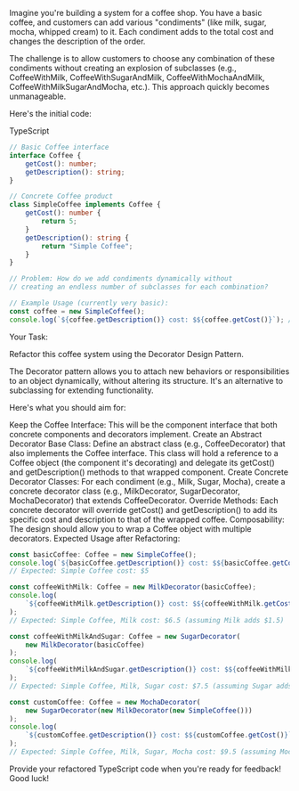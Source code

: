 Imagine you're building a system for a coffee shop. You have a basic coffee, and customers can add various "condiments" (like milk, sugar, mocha, whipped cream) to it. Each condiment adds to the total cost and changes the description of the order.

The challenge is to allow customers to choose any combination of these condiments without creating an explosion of subclasses (e.g., CoffeeWithMilk, CoffeeWithSugarAndMilk, CoffeeWithMochaAndMilk, CoffeeWithMilkSugarAndMocha, etc.). This approach quickly becomes unmanageable.

Here's the initial code:

TypeScript

```ts
// Basic Coffee interface
interface Coffee {
	getCost(): number;
	getDescription(): string;
}

// Concrete Coffee product
class SimpleCoffee implements Coffee {
	getCost(): number {
		return 5;
	}
	getDescription(): string {
		return "Simple Coffee";
	}
}

// Problem: How do we add condiments dynamically without
// creating an endless number of subclasses for each combination?

// Example Usage (currently very basic):
const coffee = new SimpleCoffee();
console.log(`${coffee.getDescription()} cost: $${coffee.getCost()}`); // Output: Simple Coffee cost: $5
```

Your Task:

Refactor this coffee system using the Decorator Design Pattern.

The Decorator pattern allows you to attach new behaviors or responsibilities to an object dynamically, without altering its structure. It's an alternative to subclassing for extending functionality.

Here's what you should aim for:

Keep the Coffee Interface: This will be the component interface that both concrete components and decorators implement.
Create an Abstract Decorator Base Class: Define an abstract class (e.g., CoffeeDecorator) that also implements the Coffee interface. This class will hold a reference to a Coffee object (the component it's decorating) and delegate its getCost() and getDescription() methods to that wrapped component.
Create Concrete Decorator Classes: For each condiment (e.g., Milk, Sugar, Mocha), create a concrete decorator class (e.g., MilkDecorator, SugarDecorator, MochaDecorator) that extends CoffeeDecorator.
Override Methods: Each concrete decorator will override getCost() and getDescription() to add its specific cost and description to that of the wrapped coffee.
Composability: The design should allow you to wrap a Coffee object with multiple decorators.
Expected Usage after Refactoring:

```ts
const basicCoffee: Coffee = new SimpleCoffee();
console.log(`${basicCoffee.getDescription()} cost: $${basicCoffee.getCost()}`);
// Expected: Simple Coffee cost: $5

const coffeeWithMilk: Coffee = new MilkDecorator(basicCoffee);
console.log(
	`${coffeeWithMilk.getDescription()} cost: $${coffeeWithMilk.getCost()}`
);
// Expected: Simple Coffee, Milk cost: $6.5 (assuming Milk adds $1.5)

const coffeeWithMilkAndSugar: Coffee = new SugarDecorator(
	new MilkDecorator(basicCoffee)
);
console.log(
	`${coffeeWithMilkAndSugar.getDescription()} cost: $${coffeeWithMilkAndSugar.getCost()}`
);
// Expected: Simple Coffee, Milk, Sugar cost: $7.5 (assuming Sugar adds $1)

const customCoffee: Coffee = new MochaDecorator(
	new SugarDecorator(new MilkDecorator(new SimpleCoffee()))
);
console.log(
	`${customCoffee.getDescription()} cost: $${customCoffee.getCost()}`
);
// Expected: Simple Coffee, Milk, Sugar, Mocha cost: $9.5 (assuming Mocha adds $2)
```

Provide your refactored TypeScript code when you're ready for feedback! Good luck!
